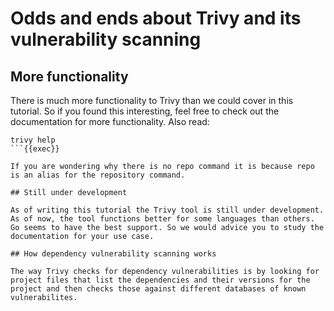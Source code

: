 # Odds and ends about Trivy and its vulnerability scanning

## More functionality

There is much more functionality to Trivy than we could cover in this tutorial. So if you found this interesting, feel free to check out the documentation for more functionality. Also read:

```
trivy help
```{{exec}}

If you are wondering why there is no repo command it is because repo is an alias for the repository command.

## Still under development

As of writing this tutorial the Trivy tool is still under development. As of now, the tool functions better for some languages than others. Go seems to have the best support. So we would advice you to study the documentation for your use case.

## How dependency vulnerability scanning works

The way Trivy checks for dependency vulnerabilities is by looking for project files that list the dependencies and their versions for the project and then checks those against different databases of known vulnerabilites.

